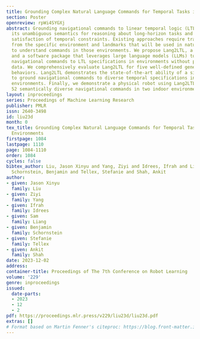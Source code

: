 ```yaml
---
title: Grounding Complex Natural Language Commands for Temporal Tasks in Unseen Environments
section: Poster
openreview: rpWi4SYGXj
abstract: Grounding navigational commands to linear temporal logic (LTL) leverages
  its unambiguous semantics for reasoning about long-horizon tasks and verifying the
  satisfaction of temporal constraints. Existing approaches require training data
  from the specific environment and landmarks that will be used in natural language
  to understand commands in those environments. We propose Lang2LTL, a modular system
  and a software package that leverages large language models (LLMs) to ground temporal
  navigational commands to LTL specifications in environments without prior language
  data. We comprehensively evaluate Lang2LTL for five well-defined generalization
  behaviors. Lang2LTL demonstrates the state-of-the-art ability of a single model
  to ground navigational commands to diverse temporal specifications in 21 city-scaled
  environments. Finally, we demonstrate a physical robot using Lang2LTL can follow
  52 semantically diverse navigational commands in two indoor environments.
layout: inproceedings
series: Proceedings of Machine Learning Research
publisher: PMLR
issn: 2640-3498
id: liu23d
month: 0
tex_title: Grounding Complex Natural Language Commands for Temporal Tasks in Unseen
  Environments
firstpage: 1084
lastpage: 1110
page: 1084-1110
order: 1084
cycles: false
bibtex_author: Liu, Jason Xinyu and Yang, Ziyi and Idrees, Ifrah and Liang, Sam and
  Schornstein, Benjamin and Tellex, Stefanie and Shah, Ankit
author:
- given: Jason Xinyu
  family: Liu
- given: Ziyi
  family: Yang
- given: Ifrah
  family: Idrees
- given: Sam
  family: Liang
- given: Benjamin
  family: Schornstein
- given: Stefanie
  family: Tellex
- given: Ankit
  family: Shah
date: 2023-12-02
address:
container-title: Proceedings of The 7th Conference on Robot Learning
volume: '229'
genre: inproceedings
issued:
  date-parts:
  - 2023
  - 12
  - 2
pdf: https://proceedings.mlr.press/v229/liu23d/liu23d.pdf
extras: []
# Format based on Martin Fenner's citeproc: https://blog.front-matter.io/posts/citeproc-yaml-for-bibliographies/
---
```

